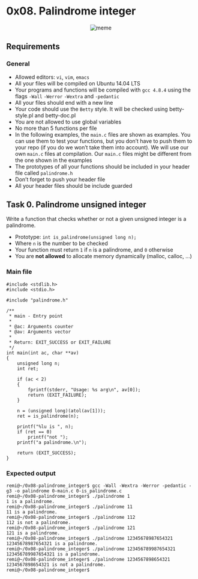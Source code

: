 # 0x08. Palindrome integer

<p align="center">
<img src="https://c8p9p3e5.rocketcdn.me/wp-content/uploads/2022/02/stack-cats-palindrome-meme.jpg" alt="meme">
</p>

## Requirements
### General
- Allowed editors: `vi`, `vim`, `emacs`
- All your files will be compiled on Ubuntu 14.04 LTS
- Your programs and functions will be compiled with `gcc 4.8.4` using the flags `-Wall` `-Werror` `-Wextra` and `-pedantic`
- All your files should end with a new line
- Your code should use the `Betty` style. It will be checked using betty-style.pl and betty-doc.pl
- You are not allowed to use global variables
- No more than 5 functions per file
- In the following examples, the `main.c` files are shown as examples. You can use them to test your functions, but you don’t have to push them to your repo (if you do we won’t take them into account). We will use our own `main.c` files at compilation. Our `main.c` files might be different from the one shown in the examples
- The prototypes of all your functions should be included in your header file called `palindrome.h`
- Don’t forget to push your header file
- All your header files should be include guarded

## Task 0. Palindrome unsigned integer

Write a function that checks whether or not a given unsigned integer is a palindrome.

- Prototype: `int is_palindrome(unsigned long n);`
- Where `n` is the number to be checked
- Your function must return `1` if `n` is a palindrome, and `0` otherwise
- You are **not allowed** to allocate memory dynamically (malloc, calloc, …)


### Main file

```
#include <stdlib.h>
#include <stdio.h>

#include "palindrome.h"

/**
 * main - Entry point
 *
 * @ac: Arguments counter
 * @av: Arguments vector
 *
 * Return: EXIT_SUCCESS or EXIT_FAILURE
 */
int main(int ac, char **av)
{
    unsigned long n;
    int ret;

    if (ac < 2)
    {
        fprintf(stderr, "Usage: %s arg\n", av[0]);
        return (EXIT_FAILURE);
    }

    n = (unsigned long)(atol(av[1]));
    ret = is_palindrome(n);

    printf("%lu is ", n);
    if (ret == 0)
        printf("not ");
    printf("a palindrome.\n");

    return (EXIT_SUCCESS);
}
```

### Expected output

```
remi@~/0x08-palindrome_integer$ gcc -Wall -Wextra -Werror -pedantic -g3 -o palindrome 0-main.c 0-is_palindrome.c
remi@~/0x08-palindrome_integer$ ./palindrome 1
1 is a palindrome.
remi@~/0x08-palindrome_integer$ ./palindrome 11
11 is a palindrome.
remi@~/0x08-palindrome_integer$ ./palindrome 112
112 is not a palindrome.
remi@~/0x08-palindrome_integer$ ./palindrome 121
121 is a palindrome.
remi@~/0x08-palindrome_integer$ ./palindrome 12345678987654321
12345678987654321 is a palindrome.
remi@~/0x08-palindrome_integer$ ./palindrome 123456789987654321
123456789987654321 is a palindrome.
remi@~/0x08-palindrome_integer$ ./palindrome 1234567898654321
1234567898654321 is not a palindrome.
remi@~/0x08-palindrome_integer$
```
